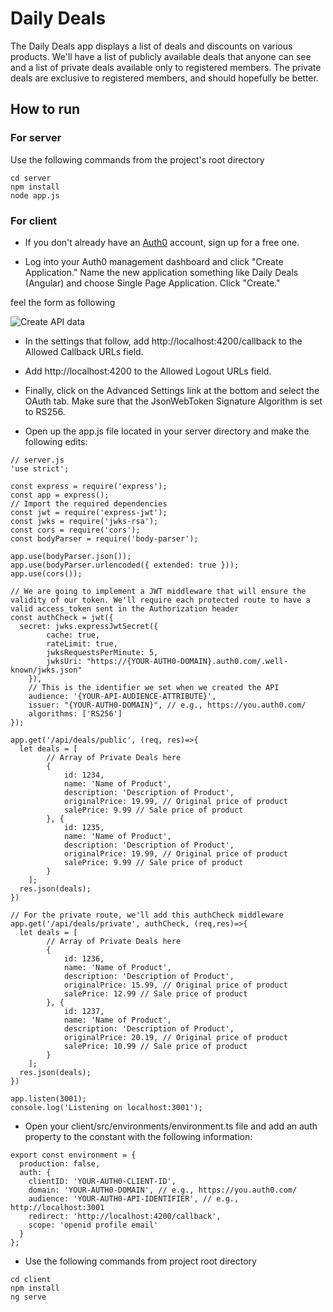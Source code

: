 # Daily Deals

The Daily Deals app displays a list of deals and discounts on various products. We'll have a list of publicly available deals that anyone can see and a list of private deals available only to registered members. The private deals are exclusive to registered members, and should hopefully be better.

## How to run
### For server

Use the following commands from the project's root directory
```
cd server
npm install
node app.js
```
### For client
- If you don't already have an [Auth0](https://auth0.com/) account, sign up for a free one.

- Log into your Auth0 management dashboard and click "Create Application." Name the new application something like Daily Deals (Angular) and choose Single Page Application. Click "Create."

feel the form as following

![Create API data](https://cdn.auth0.com/blog/angular2-auth-dd/creating-api-fixed.png)

- In the settings that follow, add http://localhost:4200/callback to the Allowed Callback URLs field.

- Add http://localhost:4200 to the Allowed Logout URLs field.

- Finally, click on the Advanced Settings link at the bottom and select the OAuth tab. Make sure that the JsonWebToken Signature Algorithm is set to RS256.

- Open up the app.js file located in your server directory and make the following edits:
```
// server.js
'use strict';

const express = require('express');
const app = express();
// Import the required dependencies
const jwt = require('express-jwt');
const jwks = require('jwks-rsa');
const cors = require('cors');
const bodyParser = require('body-parser');

app.use(bodyParser.json());
app.use(bodyParser.urlencoded({ extended: true }));
app.use(cors());

// We are going to implement a JWT middleware that will ensure the validity of our token. We'll require each protected route to have a valid access_token sent in the Authorization header
const authCheck = jwt({
  secret: jwks.expressJwtSecret({
        cache: true,
        rateLimit: true,
        jwksRequestsPerMinute: 5,
        jwksUri: "https://{YOUR-AUTH0-DOMAIN}.auth0.com/.well-known/jwks.json"
    }),
    // This is the identifier we set when we created the API
    audience: '{YOUR-API-AUDIENCE-ATTRIBUTE}',
    issuer: "{YOUR-AUTH0-DOMAIN}", // e.g., https://you.auth0.com/
    algorithms: ['RS256']
});

app.get('/api/deals/public', (req, res)=>{
  let deals = [
        // Array of Private Deals here
        {
            id: 1234,
            name: 'Name of Product',
            description: 'Description of Product',
            originalPrice: 19.99, // Original price of product
            salePrice: 9.99 // Sale price of product
        }, {
            id: 1235,
            name: 'Name of Product',
            description: 'Description of Product',
            originalPrice: 19.99, // Original price of product
            salePrice: 9.99 // Sale price of product
        }
    ];
  res.json(deals);
})

// For the private route, we'll add this authCheck middleware
app.get('/api/deals/private', authCheck, (req,res)=>{
  let deals = [
        // Array of Private Deals here
        {
            id: 1236,
            name: 'Name of Product',
            description: 'Description of Product',
            originalPrice: 15.99, // Original price of product
            salePrice: 12.99 // Sale price of product
        }, {
            id: 1237,
            name: 'Name of Product',
            description: 'Description of Product',
            originalPrice: 20.19, // Original price of product
            salePrice: 10.99 // Sale price of product
        }
    ];
  res.json(deals);
})

app.listen(3001);
console.log('Listening on localhost:3001');
```

- Open your client/src/environments/environment.ts file and add an auth property to the constant with the following information:

```
export const environment = {
  production: false,
  auth: {
    clientID: 'YOUR-AUTH0-CLIENT-ID',
    domain: 'YOUR-AUTH0-DOMAIN', // e.g., https://you.auth0.com/
    audience: 'YOUR-AUTH0-API-IDENTIFIER', // e.g., http://localhost:3001
    redirect: 'http://localhost:4200/callback',
    scope: 'openid profile email'
  }
};
```
- Use the following commands from project root directory
```
cd client
npm install
ng serve
```

